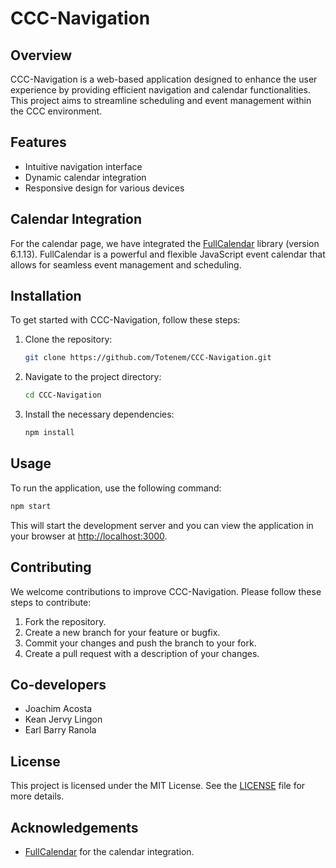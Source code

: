 # CCC-Navigation

## Overview
CCC-Navigation is a web-based application designed to enhance the user experience by providing efficient navigation and calendar functionalities. This project aims to streamline scheduling and event management within the CCC environment.

## Features
- Intuitive navigation interface
- Dynamic calendar integration
- Responsive design for various devices

## Calendar Integration
For the calendar page, we have integrated the [FullCalendar](https://fullcalendar.io/) library (version 6.1.13). FullCalendar is a powerful and flexible JavaScript event calendar that allows for seamless event management and scheduling.

## Installation
To get started with CCC-Navigation, follow these steps:

1. Clone the repository:
    ```bash
    git clone https://github.com/Totenem/CCC-Navigation.git
    ```
2. Navigate to the project directory:
    ```bash
    cd CCC-Navigation
    ```
3. Install the necessary dependencies:
    ```bash
    npm install
    ```

## Usage
To run the application, use the following command:
```bash
npm start
```

This will start the development server and you can view the application in your browser at [http://localhost:3000](http://localhost:3000).

## Contributing
We welcome contributions to improve CCC-Navigation. Please follow these steps to contribute:

1. Fork the repository.
2. Create a new branch for your feature or bugfix.
3. Commit your changes and push the branch to your fork.
4. Create a pull request with a description of your changes.

## Co-developers
- Joachim Acosta
- Kean Jervy Lingon
- Earl Barry Ranola

## License
This project is licensed under the MIT License. See the [LICENSE](LICENSE) file for more details.

## Acknowledgements
- [FullCalendar](https://fullcalendar.io/) for the calendar integration.

